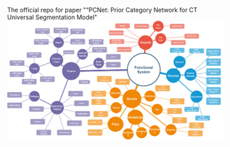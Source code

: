 The official repo for paper "“PCNet: Prior Category Network for CT Universal Segmentation Model"
![node-edgeHCS](./node-edgeHCS.png)
